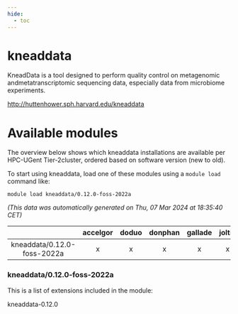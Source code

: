```yaml
---
hide:
  - toc
---
```


kneaddata
=========


KneadData is a tool designed to perform quality control on metagenomic andmetatranscriptomic sequencing data, especially data from microbiome experiments.

http://huttenhower.sph.harvard.edu/kneaddata
# Available modules


The overview below shows which kneaddata installations are available per HPC-UGent Tier-2cluster, ordered based on software version (new to old).

To start using kneaddata, load one of these modules using a `module load` command like:

```shell
module load kneaddata/0.12.0-foss-2022a
```

*(This data was automatically generated on Thu, 07 Mar 2024 at 18:35:40 CET)*  

| |accelgor|doduo|donphan|gallade|joltik|skitty|
| :---: | :---: | :---: | :---: | :---: | :---: | :---: |
|kneaddata/0.12.0-foss-2022a|x|x|x|x|x|x|


### kneaddata/0.12.0-foss-2022a

This is a list of extensions included in the module:

kneaddata-0.12.0